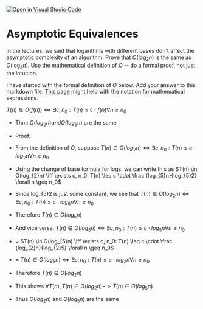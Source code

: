 [![Open in Visual Studio Code](https://classroom.github.com/assets/open-in-vscode-718a45dd9cf7e7f842a935f5ebbe5719a5e09af4491e668f4dbf3b35d5cca122.svg)](https://classroom.github.com/online_ide?assignment_repo_id=12071342&assignment_repo_type=AssignmentRepo)
# Asymptotic Equivalences

In the lectures, we said that logarithms with different bases don't affect the
asymptotic complexity of an algorithm. Prove that $O(\log_{2} n)$ is the same as
$O(\log_{5} n)$. Use the mathematical definition of $O$ -- do a formal proof,
not just the intuition.

I have started with the formal definition of $O$ below. Add your answer to this
markdown file. [This
page](https://docs.github.com/en/get-started/writing-on-github/working-with-advanced-formatting/writing-mathematical-expressions)
might help with the notation for mathematical expressions.

$T(n) \in O(f(n)) \iff \exists c, n_0: T(n) \leq c \cdot f(n) \forall n \geq n_0$

- Thm: $O(log_{2}n) and O(log_{5}n)$ are the same
- Proof:
- From the definition of $O$, suppose $T(n) \in O(log_{2}n) \iff \exists c, n_0: T(n) \leq c \cdot log_{2}n \forall n \geq n_0$
- Using the change of base formula for logs, we can write this as $T(n) \in O(log_{2}n) \iff \exists c, n_0: T(n) \leq c \cdot \frac {log_{5}n}{log_{5}2} \forall n \geq n_0$
- Since log_{5}2 is just some constant, we see that $T(n) \in O(log_{2}n) \iff \exists c, n_0: T(n) \leq c \cdot log_{5}n \forall n \geq n_0$
- Therefore $T(n) \in O(log_{5}n)$

- And vice versa, $T(n) \in O(log_{5}n) \iff \exists c, n_0: T(n) \leq c \cdot log_{5}n \forall n \geq n_0$
- = $T(n) \in O(log_{5}n) \iff \exists c, n_0: T(n) \leq c \cdot \frac {log_{2}n}{log_{2}5} \forall n \geq n_0$
- = $T(n) \in O(log_{5}n) \iff \exists c, n_0: T(n) \leq c \cdot log_{2}n \forall n \geq n_0$
- Therefore $T(n) \in O(log_{2}n)$

- This shows $\forall T(n), T(n) \in O(log_{2}n) -> T(n) \in O(log_{5}n)$
- Thus $O(log_{2}n)$ and $O(log_{5}n)$ are the same
